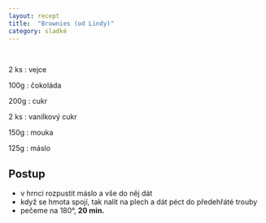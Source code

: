 ```yaml
---
layout: recept
title:  "Brownies (od Lindy)"
category: sladké
---
```


<br>

<div class="ingredience" markdown="1">

2 ks
: vejce

100g
: čokoláda

200g
: cukr

2 ks
: vanilkový cukr

150g
: mouka

125g
: máslo

</div>

## Postup

<div class="postup" markdown="1">  

- v hrnci rozpustit máslo a vše do něj dát
- když se hmota spojí, tak nalít na plech a dát péct do předehřáté trouby
- pečeme na 180°, **20 min.**
     
</div>
